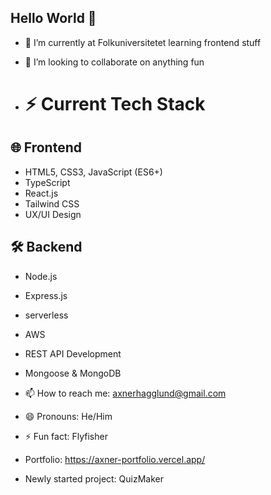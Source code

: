 ## Hello World 👋


- 🔭 I’m currently at Folkuniversitetet learning frontend stuff
- 👯 I’m looking to collaborate on anything fun
  
- # ⚡ Current Tech Stack

## 🌐 Frontend
- HTML5, CSS3, JavaScript (ES6+)
- TypeScript
- React.js
- Tailwind CSS
- UX/UI Design

## 🛠 Backend
- Node.js
- Express.js
- serverless
- AWS
- REST API Development
- Mongoose & MongoDB
  
- 📫 How to reach me: axnerhagglund@gmail.com
- 😄 Pronouns: He/Him
- ⚡ Fun fact: Flyfisher
- Portfolio: https://axner-portfolio.vercel.app/

- Newly started project: QuizMaker

